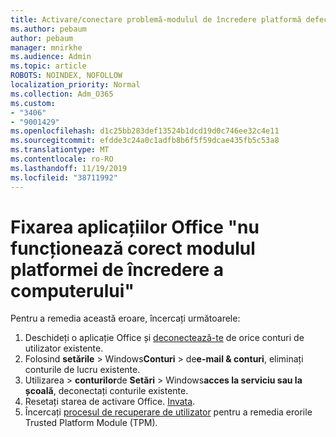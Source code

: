 ```yaml
---
title: Activare/conectare problemă-modulul de încredere platformă defect
ms.author: pebaum
author: pebaum
manager: mnirkhe
ms.audience: Admin
ms.topic: article
ROBOTS: NOINDEX, NOFOLLOW
localization_priority: Normal
ms.collection: Adm_O365
ms.custom:
- "3406"
- "9001429"
ms.openlocfilehash: d1c25bb283def13524b1dcd19d0c746ee32c4e11
ms.sourcegitcommit: efdde3c24a0c1adfb8b6f5f59dcae435fb5c53a8
ms.translationtype: MT
ms.contentlocale: ro-RO
ms.lasthandoff: 11/19/2019
ms.locfileid: "38711992"
---
```

# <a name="fixing-the-office-apps-your-computers-trusted-platform-module-is-not-functioning-properly-message"></a>Fixarea aplicațiilor Office "nu funcționează corect modulul platformei de încredere a computerului"

Pentru a remedia această eroare, încercați următoarele:

1. Deschideți o aplicație Office și [deconectează-te](https://support.office.com/article/5a20dc11-47e9-4b6f-945d-478cb6d92071) de orice conturi de utilizator existente.   
2. Folosind **setările** > Windows**Conturi** > de**e-mail & conturi**, eliminați conturile de lucru existente. 
3. Utilizarea > **conturilor**de **Setări** > Windows**acces la serviciu sau la școală**, deconectați conturile existente. 
4. Resetați starea de activare Office. [Invata](https://docs.microsoft.com/office365/troubleshoot/activation/reset-office-365-proplus-activation-state
).
5. Încercați [procesul de recuperare de utilizator](https://docs.microsoft.com/office365/troubleshoot/administration/connection-issue-when-sign-in-office-2016#symptom-2) pentru a remedia erorile Trusted Platform Module (TPM).